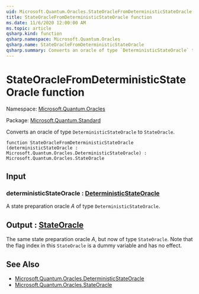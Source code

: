 ```yaml
---
uid: Microsoft.Quantum.Oracles.StateOracleFromDeterministicStateOracle
title: StateOracleFromDeterministicStateOracle function
ms.date: 11/6/2020 12:00:00 AM
ms.topic: article
qsharp.kind: function
qsharp.namespace: Microsoft.Quantum.Oracles
qsharp.name: StateOracleFromDeterministicStateOracle
qsharp.summary: Converts an oracle of type `DeterministicStateOracle` to `StateOracle`.
---
```


# StateOracleFromDeterministicStateOracle function

Namespace: [Microsoft.Quantum.Oracles](xref:Microsoft.Quantum.Oracles)

Package: [Microsoft.Quantum.Standard](https://nuget.org/packages/Microsoft.Quantum.Standard)


Converts an oracle of type `DeterministicStateOracle` to `StateOracle`.

```qsharp
function StateOracleFromDeterministicStateOracle (deterministicStateOracle : Microsoft.Quantum.Oracles.DeterministicStateOracle) : Microsoft.Quantum.Oracles.StateOracle
```


## Input

### deterministicStateOracle : [DeterministicStateOracle](xref:Microsoft.Quantum.Oracles.DeterministicStateOracle)

A state preparation oracle $A$ of type `DeterministicStateOracle`.



## Output : [StateOracle](xref:Microsoft.Quantum.Oracles.StateOracle)

The same state preparation oracle $A$, but now of type`StateOracle`. Note that the flag index in this `StateOracle` is adummy variable and has no effect.

## See Also

- [Microsoft.Quantum.Oracles.DeterministicStateOracle](xref:Microsoft.Quantum.Oracles.DeterministicStateOracle)
- [Microsoft.Quantum.Oracles.StateOracle](xref:Microsoft.Quantum.Oracles.StateOracle)